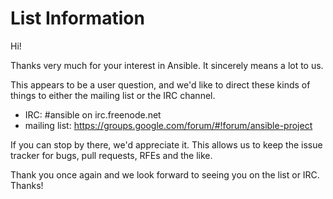 List Information
================

Hi!

Thanks very much for your interest in Ansible.  It sincerely means a lot to us.

This appears to be a user question, and we'd like to direct these kinds of things to either the mailing list or the IRC channel.

   * IRC: #ansible on irc.freenode.net
   * mailing list: https://groups.google.com/forum/#!forum/ansible-project

If you can stop by there, we'd appreciate it.  This allows us to keep the issue tracker for bugs, pull requests, RFEs and the like.

Thank you once again and we look forward to seeing you on the list or IRC.  Thanks!



